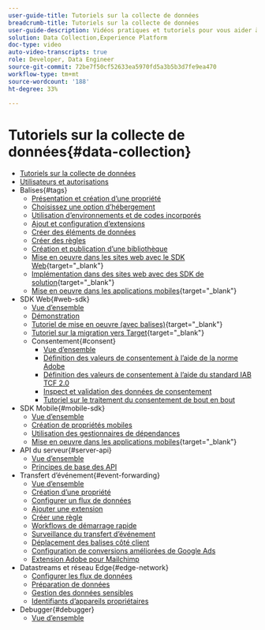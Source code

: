 ```yaml
---
user-guide-title: Tutoriels sur la collecte de données
breadcrumb-title: Tutoriels sur la collecte de données
user-guide-description: Vidéos pratiques et tutoriels pour vous aider à utiliser efficacement la collecte de données dans Experience Platform.
solution: Data Collection,Experience Platform
doc-type: video
auto-video-transcripts: true
role: Developer, Data Engineer
source-git-commit: 72be7f50cf52633ea5970fd5a3b5b3d7fe9ea470
workflow-type: tm+mt
source-wordcount: '188'
ht-degree: 33%

---
```



# Tutoriels sur la collecte de données{#data-collection}

+ [Tutoriels sur la collecte de données](overview.md)
+ [Utilisateurs et autorisations](admin/users-and-permissions.md)
+ Balises{#tags}
   + [Présentation et création d’une propriété](tags/create-a-property.md)
   + [Choisissez une option d’hébergement](tags/choose-a-hosting-option.md)
   + [Utilisation d’environnements et de codes incorporés](tags/use-environments-and-embed-codes.md)
   + [Ajout et configuration d’extensions](tags/add-and-configure-extensions.md)
   + [Créer des éléments de données](tags/create-data-elements.md)
   + [Créer des règles](tags/build-rules.md)
   + [Création et publication d’une bibliothèque](tags/build-and-publish-a-library.md)
   + [Mise en oeuvre dans les sites web avec le SDK Web](https://experienceleague.adobe.com/docs/platform-learn/implement-web-sdk/overview.html?lang=fr){target="_blank"}
   + [Implémentation dans des sites web avec des SDK de solution](https://experienceleague.adobe.com/docs/platform-learn/implement-in-websites/overview.html?lang=fr){target="_blank"}
   + [Mise en oeuvre dans les applications mobiles](https://experienceleague.adobe.com/docs/platform-learn/implement-mobile-sdk/overview.html?lang=fr){target="_blank"}
+ SDK Web{#web-sdk}
   + [Vue d’ensemble](web-sdk/overview.md)
   + [Démonstration](web-sdk/demo.md)
   + [Tutoriel de mise en oeuvre (avec balises)](https://experienceleague.adobe.com/docs/platform-learn/implement-web-sdk/overview.html?lang=fr){target="_blank"}
   + [Tutoriel sur la migration vers Target](https://experienceleague.adobe.com/docs/platform-learn/migrate-target-to-websdk/introduction.html?lang=fr){target="_blank"}
   + Consentement{#consent}
      + [Vue d’ensemble](web-sdk/consent/overview.md)
      + [Définition des valeurs de consentement à l’aide de la norme Adobe](web-sdk/consent/set-consent-adobe.md)
      + [Définition des valeurs de consentement à l’aide du standard IAB TCF 2.0](web-sdk/consent/set-consent-iab.md)
      + [Inspect et validation des données de consentement](web-sdk/consent/inspect.md)
      + [Tutoriel sur le traitement du consentement de bout en bout](web-sdk/consent/tutorial.md)
+ SDK Mobile{#mobile-sdk}
   + [Vue d’ensemble](mobile-sdk/overview.md)
   + [Création de propriétés mobiles](mobile-sdk/create-mobile-properties.md)
   + [Utilisation des gestionnaires de dépendances](mobile-sdk/use-dependency-managers.md)
   + [Mise en oeuvre dans les applications mobiles](https://experienceleague.adobe.com/docs/platform-learn/implement-mobile-sdk/overview.html?lang=fr){target="_blank"}
+ API du serveur{#server-api}
   + [Vue d’ensemble](server-api/overview.md)
   + [Principes de base des API](server-api/introduction.md)
+ Transfert d’événement{#event-forwarding}
   + [Vue d’ensemble](event-forwarding/overview.md)
   + [Création d’une propriété](event-forwarding/create-a-property.md)
   + [Configurer un flux de données](event-forwarding/set-up-a-datastream.md)
   + [Ajouter une extension](event-forwarding/add-an-extension.md)
   + [Créer une règle](event-forwarding/create-a-rule.md)
   + [Workflows de démarrage rapide](event-forwarding/quick-start-workflows.md)
   + [Surveillance du transfert d’événement](event-forwarding/monitor.md)
   + [Déplacement des balises côté client](event-forwarding/consider-moving-tags.md)
   + [Configuration de conversions améliorées de Google Ads](event-forwarding/set-up-google-ads-enhanced-conversions.md)
   + [Extension Adobe pour Mailchimp](event-forwarding/adobe-extension-for-mailchimp.md)
+ Datastreams et réseau Edge{#edge-network}
   + [Configurer les flux de données](edge/configure-datastreams.md)
   + [Préparation de données](edge/data-prep.md)
   + [Gestion des données sensibles](edge/manage-sensitive-data-in-datastreams.md)
   + [Identifiants d’appareils propriétaires](edge/generate-first-party-device-ids.md)
+ Debugger{#debugger}
   + [Vue d’ensemble](debugger/overview.md)
